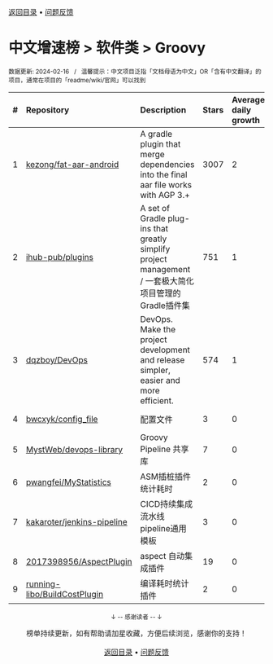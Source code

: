 <a href="https://github.com/GrowingGit/GitHub-Chinese-Top-Charts#github中文排行榜">返回目录</a> • <a href="/content/docs/feedback.md">问题反馈</a>

# 中文增速榜 > 软件类 > Groovy
<sub>数据更新: 2024-02-16&nbsp;&nbsp;&nbsp;/&nbsp;&nbsp;&nbsp;温馨提示：中文项目泛指「文档母语为中文」OR「含有中文翻译」的项目，通常在项目的「readme/wiki/官网」可以找到</sub>

|#|Repository|Description|Stars|Average daily growth|Updated|
|:-|:-|:-|:-|:-|:-|
|1|[kezong/fat-aar-android](https://github.com/kezong/fat-aar-android)|A gradle plugin that merge dependencies into the final aar file works with AGP 3.+|3007|2|2023-09-04|
|2|[ihub-pub/plugins](https://github.com/ihub-pub/plugins)|A set of Gradle plug-ins that greatly simplify project management / 一套极大简化项目管理的Gradle插件集|751|1|2024-02-15|
|3|[dqzboy/DevOps](https://github.com/dqzboy/DevOps)|DevOps. Make the project development and release simpler, easier and more efficient.|574|1|2023-12-11|
|4|[bwcxyk/config_file](https://github.com/bwcxyk/config_file)|配置文件|3|0|2023-12-25|
|5|[MystWeb/devops-library](https://github.com/MystWeb/devops-library)|Groovy Pipeline 共享库|7|0|2023-12-05|
|6|[pwangfei/MyStatistics](https://github.com/pwangfei/MyStatistics)|ASM插桩插件统计耗时|2|0|2023-08-23|
|7|[kakaroter/jenkins-pipeline](https://github.com/kakaroter/jenkins-pipeline)|CICD持续集成流水线pipeline通用模板|3|0|2023-08-21|
|8|[2017398956/AspectPlugin](https://github.com/2017398956/AspectPlugin)|aspect 自动集成插件|19|0|2023-09-02|
|9|[running-libo/BuildCostPlugin](https://github.com/running-libo/BuildCostPlugin)|编译耗时统计插件|2|0|2023-11-23|

<div align="center">
    <p><sub>↓ -- 感谢读者 -- ↓</sub></p>
    榜单持续更新，如有帮助请加星收藏，方便后续浏览，感谢你的支持！
</div>

<br/>

<div align="center"><a href="https://github.com/GrowingGit/GitHub-Chinese-Top-Charts#github中文排行榜">返回目录</a> • <a href="/content/docs/feedback.md">问题反馈</a></div>
